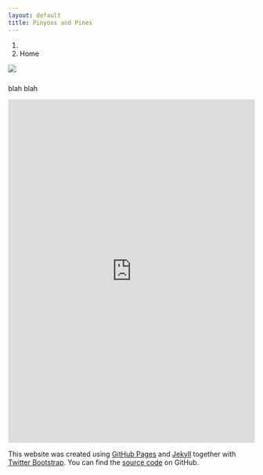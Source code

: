 ```yaml
---
layout: default
title: Pinyons and Pines
---
```


<ol class="breadcrumb">
  <li><a href="/"><i class="fa fa-home"></i></a></li>
  <li class="active">Home</li>
</ol>

<img src="{{ site.baseurl }}/images/LockettMeadow.jpg" class="img-responsive img-rounded" img style="margin-bottom: 10px" />

blah blah

<iframe src="https://ridewithgps.com/embeds?type=route&id=29105484&sampleGraph=true" style="width: 1px; min-width: 100%; height: 700px; border: none;" scrolling="no"></iframe>

This website was created using <a href="https://pages.github.com">GitHub Pages</a> and <a href="http://jekyllrb.com">Jekyll</a> together with <a href="http://getbootstrap.com">Twitter Bootstrap</a>. You can find the <a href="https://github.com/dcernst/PinyonsPines">source code</a> on GitHub.
